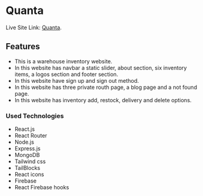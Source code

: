 # Quanta

Live Site Link: [Quanta](https://quanta-auth.web.app/).

## Features

* This is a warehouse inventory website.
* In this website has navbar a static slider, about section, six inventory items, a logos section and footer section.
* In this website have sign up and sign out method.
* In this website has three private routh page, a blog page and a not found page.
* In this website has inventory add, restock, delivery and delete options.

### Used Technologies

* React.js
* React Router
* Node.js
* Express.js
* MongoDB
* Tailwind css
* TailBlocks
* React icons
* Firebase
* React Firebase hooks